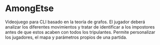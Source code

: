 # AmongEtse

Videojuego para CLI basado en la teoría de grafos. 
El jugador deberá analizar los diferentes movimientos y tratar de identificar a los impostores antes de que estos acaben con todos los tripulantes. Permite personalizar los jugadores, el mapa y parámetros propios de una partida.

